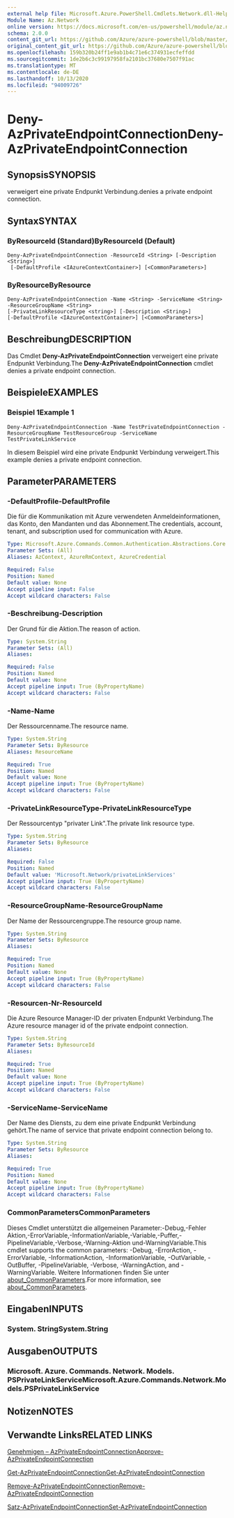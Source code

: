 ```yaml
---
external help file: Microsoft.Azure.PowerShell.Cmdlets.Network.dll-Help.xml
Module Name: Az.Network
online version: https://docs.microsoft.com/en-us/powershell/module/az.network/deny-azprivateendpointconnection
schema: 2.0.0
content_git_url: https://github.com/Azure/azure-powershell/blob/master/src/Network/Network/help/Deny-AzPrivateEndpointConnection.md
original_content_git_url: https://github.com/Azure/azure-powershell/blob/master/src/Network/Network/help/Deny-AzPrivateEndpointConnection.md
ms.openlocfilehash: 159b320b24ff1e9ab1b4c71e6c374931ecfeffdd
ms.sourcegitcommit: 1de2b6c3c99197958fa2101bc37680e7507f91ac
ms.translationtype: MT
ms.contentlocale: de-DE
ms.lasthandoff: 10/13/2020
ms.locfileid: "94009726"
---
```

# <span data-ttu-id="9df63-101">Deny-AzPrivateEndpointConnection</span><span class="sxs-lookup"><span data-stu-id="9df63-101">Deny-AzPrivateEndpointConnection</span></span>

## <span data-ttu-id="9df63-102">Synopsis</span><span class="sxs-lookup"><span data-stu-id="9df63-102">SYNOPSIS</span></span>
<span data-ttu-id="9df63-103">verweigert eine private Endpunkt Verbindung.</span><span class="sxs-lookup"><span data-stu-id="9df63-103">denies a private endpoint connection.</span></span>

## <span data-ttu-id="9df63-104">Syntax</span><span class="sxs-lookup"><span data-stu-id="9df63-104">SYNTAX</span></span>

### <span data-ttu-id="9df63-105">ByResourceId (Standard)</span><span class="sxs-lookup"><span data-stu-id="9df63-105">ByResourceId (Default)</span></span>
```
Deny-AzPrivateEndpointConnection -ResourceId <String> [-Description <String>]
 [-DefaultProfile <IAzureContextContainer>] [<CommonParameters>]
```

### <span data-ttu-id="9df63-106">ByResource</span><span class="sxs-lookup"><span data-stu-id="9df63-106">ByResource</span></span>
```
Deny-AzPrivateEndpointConnection -Name <String> -ServiceName <String> -ResourceGroupName <String>
[-PrivateLinkResourceType <string>] [-Description <String>]
[-DefaultProfile <IAzureContextContainer>] [<CommonParameters>]
```

## <span data-ttu-id="9df63-107">Beschreibung</span><span class="sxs-lookup"><span data-stu-id="9df63-107">DESCRIPTION</span></span>
<span data-ttu-id="9df63-108">Das Cmdlet **Deny-AzPrivateEndpointConnection** verweigert eine private Endpunkt Verbindung.</span><span class="sxs-lookup"><span data-stu-id="9df63-108">The **Deny-AzPrivateEndpointConnection** cmdlet denies a private endpoint connection.</span></span>

## <span data-ttu-id="9df63-109">Beispiele</span><span class="sxs-lookup"><span data-stu-id="9df63-109">EXAMPLES</span></span>

### <span data-ttu-id="9df63-110">Beispiel 1</span><span class="sxs-lookup"><span data-stu-id="9df63-110">Example 1</span></span>
```
Deny-AzPrivateEndpointConnection -Name TestPrivateEndpointConnection -ResourceGroupName TestResourceGroup -ServiceName TestPrivateLinkService
```

<span data-ttu-id="9df63-111">In diesem Beispiel wird eine private Endpunkt Verbindung verweigert.</span><span class="sxs-lookup"><span data-stu-id="9df63-111">This example denies a private endpoint connection.</span></span>

## <span data-ttu-id="9df63-112">Parameter</span><span class="sxs-lookup"><span data-stu-id="9df63-112">PARAMETERS</span></span>

### <span data-ttu-id="9df63-113">-DefaultProfile</span><span class="sxs-lookup"><span data-stu-id="9df63-113">-DefaultProfile</span></span>
<span data-ttu-id="9df63-114">Die für die Kommunikation mit Azure verwendeten Anmeldeinformationen, das Konto, den Mandanten und das Abonnement.</span><span class="sxs-lookup"><span data-stu-id="9df63-114">The credentials, account, tenant, and subscription used for communication with Azure.</span></span>

```yaml
Type: Microsoft.Azure.Commands.Common.Authentication.Abstractions.Core.IAzureContextContainer
Parameter Sets: (All)
Aliases: AzContext, AzureRmContext, AzureCredential

Required: False
Position: Named
Default value: None
Accept pipeline input: False
Accept wildcard characters: False
```

### <span data-ttu-id="9df63-115">-Beschreibung</span><span class="sxs-lookup"><span data-stu-id="9df63-115">-Description</span></span>
<span data-ttu-id="9df63-116">Der Grund für die Aktion.</span><span class="sxs-lookup"><span data-stu-id="9df63-116">The reason of action.</span></span>

```yaml
Type: System.String
Parameter Sets: (All)
Aliases:

Required: False
Position: Named
Default value: None
Accept pipeline input: True (ByPropertyName)
Accept wildcard characters: False
```

### <span data-ttu-id="9df63-117">-Name</span><span class="sxs-lookup"><span data-stu-id="9df63-117">-Name</span></span>
<span data-ttu-id="9df63-118">Der Ressourcenname.</span><span class="sxs-lookup"><span data-stu-id="9df63-118">The resource name.</span></span>

```yaml
Type: System.String
Parameter Sets: ByResource
Aliases: ResourceName

Required: True
Position: Named
Default value: None
Accept pipeline input: True (ByPropertyName)
Accept wildcard characters: False
```

### <span data-ttu-id="9df63-119">-PrivateLinkResourceType</span><span class="sxs-lookup"><span data-stu-id="9df63-119">-PrivateLinkResourceType</span></span>
<span data-ttu-id="9df63-120">Der Ressourcentyp "privater Link".</span><span class="sxs-lookup"><span data-stu-id="9df63-120">The private link resource type.</span></span>

```yaml
Type: System.String
Parameter Sets: ByResource
Aliases:

Required: False
Position: Named
Default value: 'Microsoft.Network/privateLinkServices'
Accept pipeline input: True (ByPropertyName)
Accept wildcard characters: False
```

### <span data-ttu-id="9df63-121">-ResourceGroupName</span><span class="sxs-lookup"><span data-stu-id="9df63-121">-ResourceGroupName</span></span>
<span data-ttu-id="9df63-122">Der Name der Ressourcengruppe.</span><span class="sxs-lookup"><span data-stu-id="9df63-122">The resource group name.</span></span>

```yaml
Type: System.String
Parameter Sets: ByResource
Aliases:

Required: True
Position: Named
Default value: None
Accept pipeline input: True (ByPropertyName)
Accept wildcard characters: False
```

### <span data-ttu-id="9df63-123">-Resourcen-Nr</span><span class="sxs-lookup"><span data-stu-id="9df63-123">-ResourceId</span></span>
<span data-ttu-id="9df63-124">Die Azure Resource Manager-ID der privaten Endpunkt Verbindung.</span><span class="sxs-lookup"><span data-stu-id="9df63-124">The Azure resource manager id of the private endpoint connection.</span></span>

```yaml
Type: System.String
Parameter Sets: ByResourceId
Aliases:

Required: True
Position: Named
Default value: None
Accept pipeline input: True (ByPropertyName)
Accept wildcard characters: False
```

### <span data-ttu-id="9df63-125">-ServiceName</span><span class="sxs-lookup"><span data-stu-id="9df63-125">-ServiceName</span></span>
<span data-ttu-id="9df63-126">Der Name des Diensts, zu dem eine private Endpunkt Verbindung gehört.</span><span class="sxs-lookup"><span data-stu-id="9df63-126">The name of service that private endpoint connection belong to.</span></span>

```yaml
Type: System.String
Parameter Sets: ByResource
Aliases:

Required: True
Position: Named
Default value: None
Accept pipeline input: True (ByPropertyName)
Accept wildcard characters: False
```

### <span data-ttu-id="9df63-127">CommonParameters</span><span class="sxs-lookup"><span data-stu-id="9df63-127">CommonParameters</span></span>
<span data-ttu-id="9df63-128">Dieses Cmdlet unterstützt die allgemeinen Parameter:-Debug,-Fehler Aktion,-ErrorVariable,-InformationVariable,-Variable,-Puffer,-PipelineVariable,-Verbose,-Warning-Aktion und-WarningVariable.</span><span class="sxs-lookup"><span data-stu-id="9df63-128">This cmdlet supports the common parameters: -Debug, -ErrorAction, -ErrorVariable, -InformationAction, -InformationVariable, -OutVariable, -OutBuffer, -PipelineVariable, -Verbose, -WarningAction, and -WarningVariable.</span></span> <span data-ttu-id="9df63-129">Weitere Informationen finden Sie unter [about_CommonParameters](http://go.microsoft.com/fwlink/?LinkID=113216).</span><span class="sxs-lookup"><span data-stu-id="9df63-129">For more information, see [about_CommonParameters](http://go.microsoft.com/fwlink/?LinkID=113216).</span></span>

## <span data-ttu-id="9df63-130">Eingaben</span><span class="sxs-lookup"><span data-stu-id="9df63-130">INPUTS</span></span>

### <span data-ttu-id="9df63-131">System. String</span><span class="sxs-lookup"><span data-stu-id="9df63-131">System.String</span></span>

## <span data-ttu-id="9df63-132">Ausgaben</span><span class="sxs-lookup"><span data-stu-id="9df63-132">OUTPUTS</span></span>

### <span data-ttu-id="9df63-133">Microsoft. Azure. Commands. Network. Models. PSPrivateLinkService</span><span class="sxs-lookup"><span data-stu-id="9df63-133">Microsoft.Azure.Commands.Network.Models.PSPrivateLinkService</span></span>

## <span data-ttu-id="9df63-134">Notizen</span><span class="sxs-lookup"><span data-stu-id="9df63-134">NOTES</span></span>

## <span data-ttu-id="9df63-135">Verwandte Links</span><span class="sxs-lookup"><span data-stu-id="9df63-135">RELATED LINKS</span></span>

[<span data-ttu-id="9df63-136">Genehmigen – AzPrivateEndpointConnection</span><span class="sxs-lookup"><span data-stu-id="9df63-136">Approve-AzPrivateEndpointConnection</span></span>](./Approve-AzPrivateEndpointConnection.md)

[<span data-ttu-id="9df63-137">Get-AzPrivateEndpointConnection</span><span class="sxs-lookup"><span data-stu-id="9df63-137">Get-AzPrivateEndpointConnection</span></span>](./Get-AzPrivateEndpointConnection.md)

[<span data-ttu-id="9df63-138">Remove-AzPrivateEndpointConnection</span><span class="sxs-lookup"><span data-stu-id="9df63-138">Remove-AzPrivateEndpointConnection</span></span>](./Remove-AzPrivateEndpointConnection.md)

[<span data-ttu-id="9df63-139">Satz-AzPrivateEndpointConnection</span><span class="sxs-lookup"><span data-stu-id="9df63-139">Set-AzPrivateEndpointConnection</span></span>](./Set-AzPrivateEndpointConnection.md)